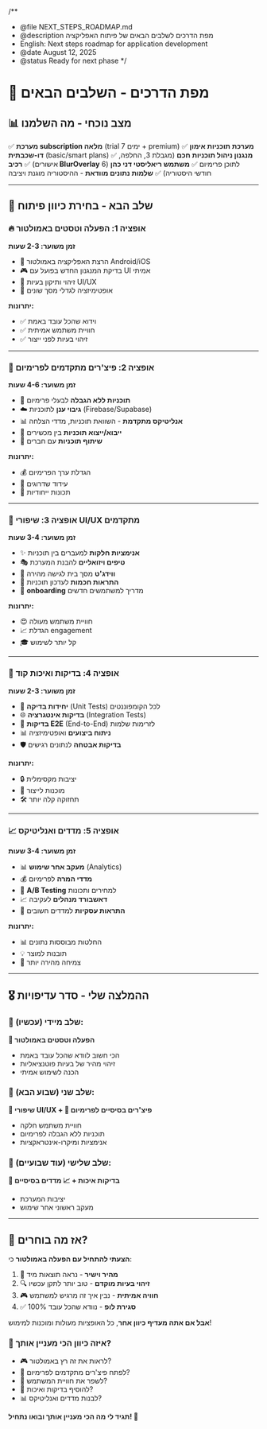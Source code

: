 /\*\*

- @file NEXT_STEPS_ROADMAP.md
- @description מפת הדרכים לשלבים הבאים של פיתוח האפליקציה
- English: Next steps roadmap for application development
- @date August 12, 2025
- @status Ready for next phase
  \*/

# 🚀 מפת הדרכים - השלבים הבאים

## 📊 מצב נוכחי - מה השלמנו

✅ **מערכת subscription מלאה** (trial 7 ימים + premium)
✅ **מערכת תוכניות אימון דו-שכבתית** (basic/smart plans)
✅ **מנגנון ניהול תוכניות חכם** (מגבלת 3, החלפה, אישורים)
✅ **רכיב BlurOverlay** לתוכן פרימיום
✅ **משתמש ריאליסטי דני כהן** (6 חודשי היסטוריה)
✅ **שלמות נתונים מוודאת** - ההיסטוריה מוגנת ויציבה

---

## 🎯 שלב הבא - בחירת כיוון פיתוח

### 🔥 **אופציה 1: הפעלה וטסטים באמולטור**

**זמן משוער: 2-3 שעות**

- 🧪 הרצת האפליקציה באמולטור Android/iOS
- 🎮 בדיקת המנגנון החדש בפועל עם UI אמיתי
- 🐛 זיהוי ותיקון בעיות UI/UX
- 📱 אופטימיזציה לגדלי מסך שונים

**יתרונות:**

- ✅ וידוא שהכל עובד באמת
- ✅ חוויית משתמש אמיתית
- ✅ זיהוי בעיות לפני ייצור

---

### 💎 **אופציה 2: פיצ'רים מתקדמים לפרימיום**

**זמן משוער: 4-6 שעות**

- 🚀 **תוכניות ללא הגבלה** לבעלי פרימיום
- ☁️ **גיבוי ענן** לתוכניות (Firebase/Supabase)
- 📊 **אנליטיקס מתקדמת** - השוואת תוכניות, מדדי הצלחה
- 🔄 **ייבוא/ייצוא תוכניות** בין מכשירים
- 👥 **שיתוף תוכניות** עם חברים

**יתרונות:**

- 💰 הגדלת ערך הפרימיום
- 🎯 עידוד שדרוגים
- 🌟 תכונות ייחודיות

---

### 🎨 **אופציה 3: שיפורי UI/UX מתקדמים**

**זמן משוער: 3-4 שעות**

- ✨ **אנימציות חלקות** למעברים בין תוכניות
- 🎭 **טיפים ויזואליים** להבנת המערכת
- 📱 **ווידג'ט** מסך בית לגישה מהירה
- 🔔 **התראות חכמות** לעדכון תוכניות
- 🎯 **onboarding** מדריך למשתמשים חדשים

**יתרונות:**

- 😍 חוויית משתמש מעולה
- 📈 הגדלת engagement
- 🎓 קל יותר לשימוש

---

### 🧪 **אופציה 4: בדיקות ואיכות קוד**

**זמן משוער: 2-3 שעות**

- 🔬 **יחידות בדיקה** (Unit Tests) לכל הקומפוננטים
- 🌐 **בדיקות אינטגרציה** (Integration Tests)
- 🚀 **בדיקות E2E** (End-to-End) לזרימות שלמות
- 📊 **ניתוח ביצועים** ואופטימיזציה
- 🛡️ **בדיקות אבטחה** לנתונים רגישים

**יתרונות:**

- 🔒 יציבות מקסימלית
- 🚀 מוכנות לייצור
- 🛠️ תחזוקה קלה יותר

---

### 📈 **אופציה 5: מדדים ואנליטיקס**

**זמן משוער: 3-4 שעות**

- 📊 **מעקב אחר שימוש** (Analytics)
- 💰 **מדדי המרה** לפרימיום
- 🎯 **A/B Testing** למחירים ותכונות
- 📈 **דאשבורד מנהלים** לעקיבה
- 🔔 **התראות עסקיות** למדדים חשובים

**יתרונות:**

- 📊 החלטות מבוססות נתונים
- 💡 תובנות למוצר
- 🚀 צמיחה מהירה יותר

---

## 🎖️ **ההמלצה שלי - סדר עדיפויות**

### 🥇 **שלב מיידי (עכשיו):**

**🧪 הפעלה וטסטים באמולטור**

- הכי חשוב לוודא שהכל עובד באמת
- זיהוי מהיר של בעיות פוטנציאליות
- הכנה לשימוש אמיתי

### 🥈 **שלב שני (שבוע הבא):**

**🎨 שיפורי UI/UX + 💎 פיצ'רים בסיסיים לפרימיום**

- חוויית משתמש חלקה
- תוכניות ללא הגבלה לפרימיום
- אנימציות ומיקרו-אינטראקציות

### 🥉 **שלב שלישי (עוד שבועיים):**

**🧪 בדיקות איכות + 📈 מדדים בסיסיים**

- יציבות המערכת
- מעקב ראשוני אחר שימוש

---

## 🚀 **אז מה בוחרים?**

**הצעתי להתחיל עם הפעלה באמולטור** כי:

1. 🎯 **מהיר וישיר** - נראה תוצאות מיד
2. 🔍 **זיהוי בעיות מוקדם** - טוב יותר לתקן עכשיו
3. 🎮 **חוויה אמיתית** - נבין איך זה מרגיש למשתמש
4. ✅ **סגירת לופ** - נוודא שהכל עובד 100%

**אבל אם אתה מעדיף כיוון אחר**, כל האופציות מעולות ומוכנות למימוש!

### 🤔 **איזה כיוון הכי מעניין אותך?**

- 🎮 לראות את זה רץ באמולטור?
- 💎 לפתח פיצ'רים מתקדמים לפרימיום?
- 🎨 לשפר את חוויית המשתמש?
- 🧪 להוסיף בדיקות ואיכות?
- 📊 לבנות מדדים ואנליטיקס?

**תגיד לי מה הכי מעניין אותך ובואו נתחיל! 🚀**
